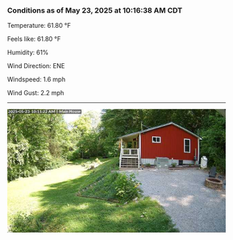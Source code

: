 ### Conditions as of May 23, 2025 at 10:16:38 AM CDT 

Temperature: 61.80 &deg;F

Feels like: 61.80 &deg;F

Humidity: 61%

Wind Direction: ENE

Windspeed: 1.6 mph

Wind Gust: 2.2 mph

---

<img src="./images/latest.jpeg"/>

